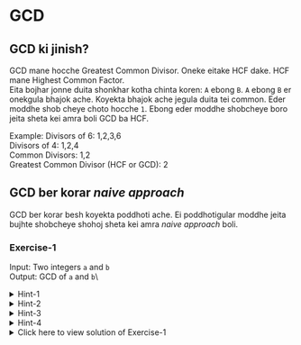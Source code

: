 # GCD

## GCD ki jinish?
GCD mane hocche Greatest Common Divisor. Oneke eitake HCF dake. HCF mane Highest Common Factor.\
Eita bojhar jonne duita shonkhar kotha chinta koren: `A` ebong `B`. `A` ebong `B` er onekgula bhajok ache. Koyekta bhajok ache jegula duita tei common. Eder moddhe shob cheye choto hocche `1`. Ebong eder moddhe shobcheye boro jeita sheta kei amra boli GCD ba HCF.

Example:
Divisors of 6: 1,2,3,6\
Divisors of 4: 1,2,4\
Common Divisors: 1,2\
Greatest Common Divisor (HCF or GCD): 2

## GCD ber korar *naive approach*
GCD ber korar besh koyekta poddhoti ache. Ei poddhotigular moddhe jeita bujhte shobcheye shohoj sheta kei amra *naive approach* boli.

### Exercise-1
Input: Two integers `a` and `b`\
Output: GCD of `a` and `b`\
<details>
<summary>Hint-1</summary>
GCD cannot be greater than `a`, `b`
</details>
<details>
<summary>Hint-2</summary>
GCD cannot be greater than the minimum of `a`, `b`
</details>
<details>
<summary>Hint-3</summary>
GCD is always between 1 and minimum of `a`, `b`
</details>
<details>
<summary>Hint-4</summary>
The maximum number between 1 and minimum of `a`, `b` that is a divisor of both `a` and `b` is the GCD
</details>
<details>
<summary>Click here to view solution of Exercise-1</summary>

```c
#include <stdio.h>
int main() {
  int a, b;
  scanf("%d %d", &a, &b);

  int min;
  if (a>b) min = b;
  else min = a;

  for (int i = min; i>0; i--) {
    if (a % i == 0 && b % i == 0) {
      printf("%d", i);
      return 0;
    }
  }
}
```
</details>